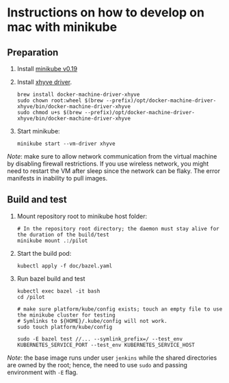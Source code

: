 # Instructions on how to develop on mac with minikube

## Preparation

1. Install [minikube v0.19](https://github.com/kubernetes/minikube)

2. Install [xhyve driver](https://github.com/kubernetes/minikube/blob/master/docs/drivers.md#xhyve-driver).

       brew install docker-machine-driver-xhyve
       sudo chown root:wheel $(brew --prefix)/opt/docker-machine-driver-xhyve/bin/docker-machine-driver-xhyve
       sudo chmod u+s $(brew --prefix)/opt/docker-machine-driver-xhyve/bin/docker-machine-driver-xhyve

3. Start minikube:

       minikube start --vm-driver xhyve

_Note_: make sure to allow network communication from the virtual machine by
disabling firewall restrictions.  If you use wireless network, you might need
to restart the VM after sleep since the network can be flaky. The error
manifests in inability to pull images.

## Build and test

1. Mount repository root to minikube host folder:

       # In the repository root directory; the daemon must stay alive for the duration of the build/test
       minikube mount .:/pilot

2. Start the build pod:

       kubectl apply -f doc/bazel.yaml

3. Run bazel build and test

       kubectl exec bazel -it bash
       cd /pilot

       # make sure platform/kube/config exists; touch an empty file to use the minikube cluster for testing
       # Symlinks to ${HOME}/.kube/config will not work.
       sudo touch platform/kube/config

       sudo -E bazel test //... --symlink_prefix=/ --test_env KUBERNETES_SERVICE_PORT --test_env KUBERNETES_SERVICE_HOST

_Note_: the base image runs under user `jenkins` while the shared directories
are owned by the root; hence, the need to use `sudo` and passing environment
with `-E` flag.
